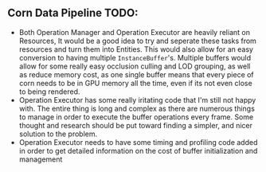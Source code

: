 ## Corn Data Pipeline TODO:
- Both Operation Manager and Operation Executor are heavily reliant on Resources, It would be a good idea to try and seperate these tasks from resources and turn them into Entities. This would also allow for an easy conversion to having multiple `InstanceBuffer`'s. Multiple buffers would allow for some really easy occlusion culling and LOD grouping, as well as reduce memory cost, as one single buffer means that every piece of corn needs to be in GPU memory all the time, even if its not even close to being rendered.
- Operation Executor has some really iritating code that I'm still not happy with. The entire thing is long and complex as there are numerous things to manage in order to execute the buffer operations every frame. Some thought and research should be put toward finding a simpler, and nicer solution to the problem.
- Operation Executor needs to have some timing and profiling code added in order to get detailed information on the cost of buffer initialization and management
